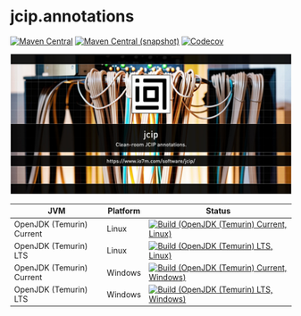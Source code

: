 jcip.annotations
===

[![Maven Central](https://img.shields.io/maven-central/v/com.io7m.jcip/com.io7m.jcip.annotations.svg?style=flat-square)](http://search.maven.org/#search%7Cga%7C1%7Cg%3A%22com.io7m.jcip.annotations%22)
[![Maven Central (snapshot)](https://img.shields.io/nexus/s/com.io7m.jcip/com.io7m.jcip.annotations?server=https%3A%2F%2Fs01.oss.sonatype.org&style=flat-square)](https://s01.oss.sonatype.org/content/repositories/snapshots/com/io7m/jcip/)
[![Codecov](https://img.shields.io/codecov/c/github/io7m/jcip.annotations.svg?style=flat-square)](https://codecov.io/gh/io7m/jcip.annotations)

![com.io7m.jcip.annotations](./src/site/resources/jcip.annotations.jpg?raw=true)

| JVM | Platform | Status |
|-----|----------|--------|
| OpenJDK (Temurin) Current | Linux | [![Build (OpenJDK (Temurin) Current, Linux)](https://img.shields.io/github/actions/workflow/status/io7m/jcip.annotations/main.linux.temurin.current.yml)](https://github.com/io7m/jcip.annotations/actions?query=workflow%3Amain.linux.temurin.current)|
| OpenJDK (Temurin) LTS | Linux | [![Build (OpenJDK (Temurin) LTS, Linux)](https://img.shields.io/github/actions/workflow/status/io7m/jcip.annotations/main.linux.temurin.lts.yml)](https://github.com/io7m/jcip.annotations/actions?query=workflow%3Amain.linux.temurin.lts)|
| OpenJDK (Temurin) Current | Windows | [![Build (OpenJDK (Temurin) Current, Windows)](https://img.shields.io/github/actions/workflow/status/io7m/jcip.annotations/main.windows.temurin.current.yml)](https://github.com/io7m/jcip.annotations/actions?query=workflow%3Amain.windows.temurin.current)|
| OpenJDK (Temurin) LTS | Windows | [![Build (OpenJDK (Temurin) LTS, Windows)](https://img.shields.io/github/actions/workflow/status/io7m/jcip.annotations/main.windows.temurin.lts.yml)](https://github.com/io7m/jcip.annotations/actions?query=workflow%3Amain.windows.temurin.lts)|
